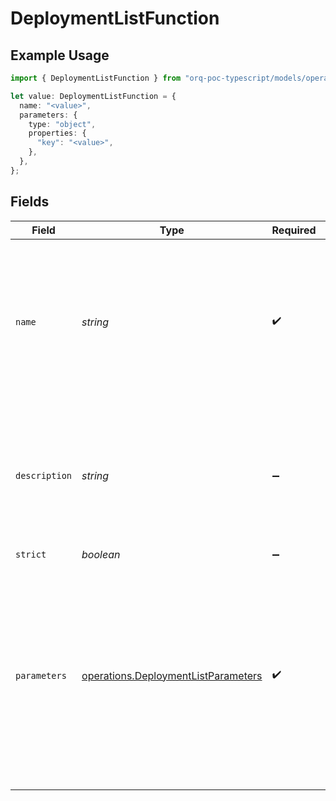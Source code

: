 # DeploymentListFunction

## Example Usage

```typescript
import { DeploymentListFunction } from "orq-poc-typescript/models/operations";

let value: DeploymentListFunction = {
  name: "<value>",
  parameters: {
    type: "object",
    properties: {
      "key": "<value>",
    },
  },
};
```

## Fields

| Field                                                                                                                                              | Type                                                                                                                                               | Required                                                                                                                                           | Description                                                                                                                                        |
| -------------------------------------------------------------------------------------------------------------------------------------------------- | -------------------------------------------------------------------------------------------------------------------------------------------------- | -------------------------------------------------------------------------------------------------------------------------------------------------- | -------------------------------------------------------------------------------------------------------------------------------------------------- |
| `name`                                                                                                                                             | *string*                                                                                                                                           | :heavy_check_mark:                                                                                                                                 | The name of the function to be called. Must be a-z, A-Z, 0-9, or contain underscores and dashes, with a maximum length of 64.                      |
| `description`                                                                                                                                      | *string*                                                                                                                                           | :heavy_minus_sign:                                                                                                                                 | A description of what the function does, used by the model to choose when and how to call the function.                                            |
| `strict`                                                                                                                                           | *boolean*                                                                                                                                          | :heavy_minus_sign:                                                                                                                                 | N/A                                                                                                                                                |
| `parameters`                                                                                                                                       | [operations.DeploymentListParameters](../../models/operations/deploymentlistparameters.md)                                                         | :heavy_check_mark:                                                                                                                                 | The parameters the functions accepts, described as a JSON Schema object. <br/><br/> Omitting `parameters` defines a function with an empty parameter list. |